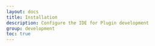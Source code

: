 ```yaml
---
layout: docs
title: Installation
description: Configure the IDE for Plugin development
group: development
toc: true
---
```

